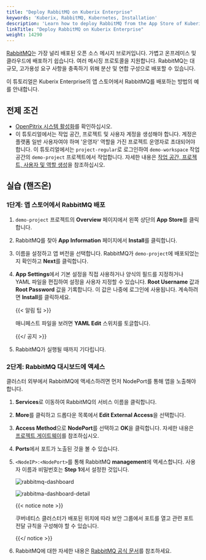 ```yaml
---
title: "Deploy RabbitMQ on Kuberix Enterprise"
keywords: 'Kuberix, RabbitMQ, Kubernetes, Installation'
description: 'Learn how to deploy RabbitMQ from the App Store of Kuberix Enterprise and access its service.'
linkTitle: "Deploy RabbitMQ on Kuberix Enterprise"
weight: 14290
---
```

[RabbitMQ](https://www.rabbitmq.com/)는 가장 널리 배포된 오픈 소스 메시지 브로커입니다. 가볍고 온프레미스 및 클라우드에 배포하기 쉽습니다. 여러 메시징 프로토콜을 지원합니다. RabbitMQ는 대규모, 고가용성 요구 사항을 충족하기 위해 분산 및 연합 구성으로 배포할 수 있습니다.

이 튜토리얼은 Kuberix Enterprise의 앱 스토어에서 RabbitMQ를 배포하는 방법의 예를 안내합니다.

## 전제 조건

- [OpenPitrix 시스템 활성화](../../../pluggable-components/app-store/)를 확인하십시오.
- 이 튜토리얼에서는 작업 공간, 프로젝트 및 사용자 계정을 생성해야 합니다. 계정은 플랫폼 일반 사용자여야 하며 '운영자' 역할을 가진 프로젝트 운영자로 초대되어야 합니다. 이 튜토리얼에서는 `project-regular`로 로그인하여 `demo-workspace` 작업 공간의 `demo-project` 프로젝트에서 작업합니다. 자세한 내용은 [작업 공간, 프로젝트, 사용자 및 역할 생성](../../../quick-start/create-workspace-and-project/)을 참조하십시오.

## 실습 (핸즈온)

### 1단계: 앱 스토어에서 RabbitMQ 배포

1. `demo-project` 프로젝트의 **Overview** 페이지에서 왼쪽 상단의 **App Store**를 클릭합니다.

2. RabbitMQ를 찾아 **App Information** 페이지에서 **Install**를 클릭합니다.

3. 이름을 설정하고 앱 버전을 선택합니다. RabbitMQ가 `demo-project`에 배포되었는지 확인하고 **Next**를 클릭합니다.

4. **App Settings**에서 기본 설정을 직접 사용하거나 양식의 필드를 지정하거나 YAML 파일을 편집하여 설정을 사용자 지정할 수 있습니다. **Root Username** 값과 **Root Password** 값을 기록합니다. 이 값은 나중에 로그인에 사용됩니다. 계속하려면 **Install**를 클릭하세요.

   {{< 알림 팁 >}}

   매니페스트 파일을 보려면 **YAML Edit** 스위치를 토글합니다.

   {{</ 공지 >}}

5. RabbitMQ가 실행될 때까지 기다립니다.

### 2단계: RabbitMQ 대시보드에 액세스

클러스터 외부에서 RabbitMQ에 액세스하려면 먼저 NodePort를 통해 앱을 노출해야 합니다.

1. **Services**로 이동하여 RabbitMQ의 서비스 이름을 클릭합니다.

2. **More**를 클릭하고 드롭다운 목록에서 **Edit External Access**을 선택합니다.

3. **Access Method**으로 **NodePort**를 선택하고 **OK**을 클릭합니다. 자세한 내용은 [프로젝트 게이트웨이](../../../project-administration/project-gateway/)를 참조하십시오.

4. **Ports**에서 포트가 노출된 것을 볼 수 있습니다.

5. `<NodeIP>:<NodePort>`를 통해 RabbitMQ **management**에 액세스합니다. 사용자 이름과 비밀번호는 **Step 1**에서 설정한 것입니다.
   
   ![rabbitmq-dashboard](/images/docs/v3.3/appstore/built-in-apps/rabbitmq-app/rabbitmq-dashboard.png)

   ![rabbitma-dashboard-detail](/images/docs/v3.3/appstore/built-in-apps/rabbitmq-app/rabbitma-dashboard-detail.png)

   {{< notice note >}}

   쿠버네티스 클러스터가 배포된 위치에 따라 보안 그룹에서 포트를 열고 관련 포트 전달 규칙을 구성해야 할 수 있습니다.

   {{</ notice >}}

6. RabbitMQ에 대한 자세한 내용은 [RabbitMQ 공식 문서](https://www.rabbitmq.com/documentation.html)를 참조하세요.

